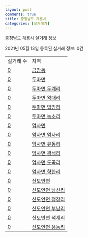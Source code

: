 ```yaml
---
layout: post
comments: true
title: 충청남도 계룡시
categories: [실거래가]
---
```


충청남도 계룡시 실거래 정보

2021년 05월 13일 등록된 실거래 정보: 0건


<table>
  <tr>
    <td>실거래 수</td>
    <td>지역</td>
  </tr>

  
  <tr>
    <td><a href="4425010100.html">0</a></td>
    <td><a href="4425010100.html">금암동</a></td>
  </tr>
    

  <tr>
    <td><a href="4425031000.html">0</a></td>
    <td><a href="4425031000.html">두마면</a></td>
  </tr>
    

  <tr>
    <td><a href="4425031021.html">0</a></td>
    <td><a href="4425031021.html">두마면 두계리</a></td>
  </tr>
    

  <tr>
    <td><a href="4425031022.html">0</a></td>
    <td><a href="4425031022.html">두마면 왕대리</a></td>
  </tr>
    

  <tr>
    <td><a href="4425031023.html">0</a></td>
    <td><a href="4425031023.html">두마면 입암리</a></td>
  </tr>
    

  <tr>
    <td><a href="4425031024.html">0</a></td>
    <td><a href="4425031024.html">두마면 농소리</a></td>
  </tr>
    

  <tr>
    <td><a href="4425031500.html">0</a></td>
    <td><a href="4425031500.html">엄사면</a></td>
  </tr>
    

  <tr>
    <td><a href="4425031521.html">0</a></td>
    <td><a href="4425031521.html">엄사면 엄사리</a></td>
  </tr>
    

  <tr>
    <td><a href="4425031522.html">0</a></td>
    <td><a href="4425031522.html">엄사면 유동리</a></td>
  </tr>
    

  <tr>
    <td><a href="4425031523.html">0</a></td>
    <td><a href="4425031523.html">엄사면 광석리</a></td>
  </tr>
    

  <tr>
    <td><a href="4425031524.html">0</a></td>
    <td><a href="4425031524.html">엄사면 도곡리</a></td>
  </tr>
    

  <tr>
    <td><a href="4425031525.html">0</a></td>
    <td><a href="4425031525.html">엄사면 향한리</a></td>
  </tr>
    

  <tr>
    <td><a href="4425033000.html">0</a></td>
    <td><a href="4425033000.html">신도안면</a></td>
  </tr>
    

  <tr>
    <td><a href="4425033021.html">0</a></td>
    <td><a href="4425033021.html">신도안면 남선리</a></td>
  </tr>
    

  <tr>
    <td><a href="4425033022.html">0</a></td>
    <td><a href="4425033022.html">신도안면 정장리</a></td>
  </tr>
    

  <tr>
    <td><a href="4425033023.html">0</a></td>
    <td><a href="4425033023.html">신도안면 부남리</a></td>
  </tr>
    

  <tr>
    <td><a href="4425033024.html">0</a></td>
    <td><a href="4425033024.html">신도안면 석계리</a></td>
  </tr>
    

  <tr>
    <td><a href="4425033025.html">0</a></td>
    <td><a href="4425033025.html">신도안면 용동리</a></td>
  </tr>
    


</table>
    